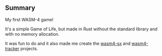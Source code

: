 ## Summary

My first WASM-4 game!

It's a simple Game of Life, but made in Rust without the standard library and with no memory allocation.

It was fun to do and it also made me create the [wasm4-sx](/projects/wasm4-sx) and [wasm4-tracker](/projects/wasm4-tracker) projects.
